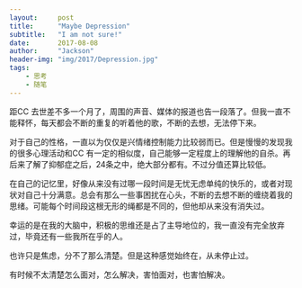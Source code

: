 ```yaml
---
layout:     post
title:      "Maybe Depression"
subtitle:   "I am not sure!"
date:       2017-08-08
author:     "Jackson"
header-img: "img/2017/Depression.jpg"
tags:
    - 思考
    - 随笔
---
```


距CC 去世差不多一个月了，周围的声音、媒体的报道也告一段落了。但我一直不能释怀，每天都会不断的重复的听着他的歌，不断的去想，无法停下来。

对于自己的性格，一直以为仅仅是兴情绪控制能力比较弱而已。但是慢慢的发现我的很多心理活动和CC 有一定的相似度，自己能够一定程度上的理解他的自杀。再后来了解了抑郁症之后，24条之中，绝大部分都有。不过分值还算比较低。

在自己的记忆里，好像从来没有过哪一段时间是无忧无虑单纯的快乐的，或者对现状对自己十分满意。总会有那么一些事困扰在心头，不断的去想不断的缠绕着我的思绪。可能每个时间段这根无形的绳都是不同的，但他却从来没有消失过。

幸运的是在我的大脑中，积极的思维还是占了主导地位的，我一直没有完全放弃过，毕竟还有一些我所在乎的人。

也许只是焦虑，分不了那么清楚。但是这种感觉始终在，从未停止过。

有时候不太清楚怎么面对，怎么解决，害怕面对，也害怕解决。



